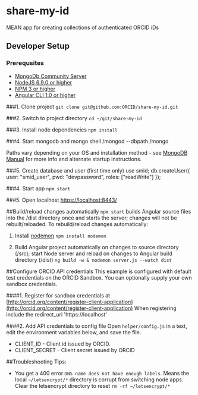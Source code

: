 # share-my-id
MEAN app for creating collections of authenticated ORCID iDs 

## Developer Setup
### Prerequsites
- [MongoDb Community Server](https://www.mongodb.com/download-center#community)
- [NodeJS 6.9.0 or higher](https://nodejs.org/en/)
- [NPM 3 or higher](https://www.npmjs.com/get-npm)
- [Angular CLI 1.0 or higher](https://github.com/angular/angular-cli)

###1. Clone project
```git clone git@github.com:ORCID/share-my-id.git```

###2. Switch to project directory
```cd ~/git/share-my-id```

###3. Install node dependencies
```npm install```

###4. Start mongodb and mongo shell
    <path to mongo installation directory>/mongod --dbpath <path to mongo data directory>
    <path to mongo installation directory>/mongo

Paths vary depending on your OS and installation method - see [MongoDB Manual](https://docs.mongodb.com/manual) for more info and alternate startup instructions.

###5. Create database and user (first time only)
     use smid;
        db.createUser({
          user: "smid_user",
          pwd: "devpassword",
              roles: ["readWrite"]
        });

###4. Start app
```npm start```

###5. Open localhost [https://localhost:8443/](https://localhost:8443/)

##Build/reload changes automatically
```npm start``` builds Angular source files into the /dist directory once and starts the server; changes will not be rebuilt/reloaded. To rebuild/reload changes automatically:

1. Install [nodemon](https://github.com/remy/nodemon)
```npm install nodemon```

2. Build Angular project automatically on changes to source directory (/src); start Node server and reload on changes to Angular build directory (/dist)
```ng build -w & nodemon server.js --watch dist```

##Configure ORCID API credentials
This example is configured with default test credentials on the ORCID Sandbox. You can optionally supply your own sandbox credentials.

####1. Register for sandbox credentials at [http://orcid.org/content/register-client-application](http://orcid.org/content/register-client-application)
When registering include the redirect_uri 'https://localhost'

####2. Add API credentials to config file
Open ```helper/config.js``` in a text, edit the environment variables below, and save the file.

* CLIENT_ID - Client id issued by ORCID.
* CLIENT_SECRET - Client secret issued by ORCID

##Troubleshooting Tips:

* You get a 400 error `DNS name does not have enough labels`. Means the local `~/letsencrypt/*` directory is corrupt from switching node apps. Clear the letsencrypt directory to reset `rm -rf ~/letsencrypt/*` 
